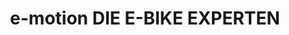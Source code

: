 ---
title: "e-motion DIE E-BIKE EXPERTEN"
url: /garbsen/e-motion-die-e-bike-experten/
shop: Fahrrad
---